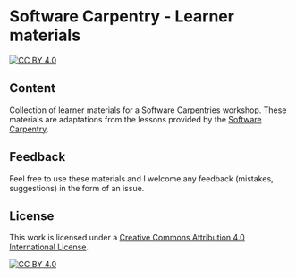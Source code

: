 # Software Carpentry - Learner materials

[![CC BY 4.0][cc-by-shield]][cc-by]

## Content
Collection of learner materials for a Software Carpentries workshop. These materials are adaptations from the lessons provided by the [Software Carpentry](https://software-carpentry.org/lessons/).

## Feedback
Feel free to use these materials and I welcome any feedback (mistakes, suggestions) in the form of an issue.

## License

This work is licensed under a
[Creative Commons Attribution 4.0 International License][cc-by].

[![CC BY 4.0][cc-by-image]][cc-by]

[cc-by]: http://creativecommons.org/licenses/by/4.0/
[cc-by-image]: https://i.creativecommons.org/l/by/4.0/88x31.png
[cc-by-shield]: https://img.shields.io/badge/License-CC%20BY%204.0-lightgrey.svg
